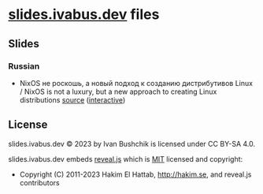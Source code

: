 # [slides.ivabus.dev](https://slides.ivabus.dev) files

## Slides

### Russian

- NixOS не роскошь, а новый подход к созданию дистрибутивов Linux / NixOS is not a luxury, but a new approach to creating Linux distributions [source](./ru/nixos-not-a-luxury) ([interactive](https://slides.ivabus.dev/ru/nixos-not-a-luxury))

## License

slides.ivabus.dev © 2023 by Ivan Bushchik is licensed under CC BY-SA 4.0.

slides.ivabus.dev embeds [reveal.js](https://github.com/hakimel/reveal.js) which is [MIT](https://github.com/hakimel/reveal.js/blob/master/LICENSE) licensed and copyright:
- Copyright (C) 2011-2023 Hakim El Hattab, http://hakim.se, and reveal.js contributors

